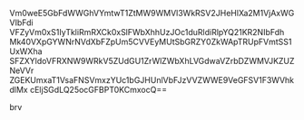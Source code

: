 Vm0weE5GbFdWWGhVYmtwT1ZtMW9WMVl3WkRSV2JHeHlXa2M1VjAxWGVIbFdi
VFZyVm0xS1IyTkliRmRXCk0xSlFWbXhhUzJOc1duRldiRlpYQ21KR2NIbFdh
Mk40VXpGYWNrNVdXbFZpUm5CVVEyMUtSbGRZY0ZkWApTRUpFVmtSS1UxWXha
SFZXYldoVFRXNW9WRkV5ZUdGU1ZrWlZWbXhLVGdwaVZrbDZWMVJKZUZNeVVr
ZGEKUmxaT1VsaFNSVmxzYUc1bGJHUnlVbFJzVVZWWE9VeGFSV1F3WVhkdlMx
cEljSGdLQ25ocGFBPT0KCmxocQ==

brv